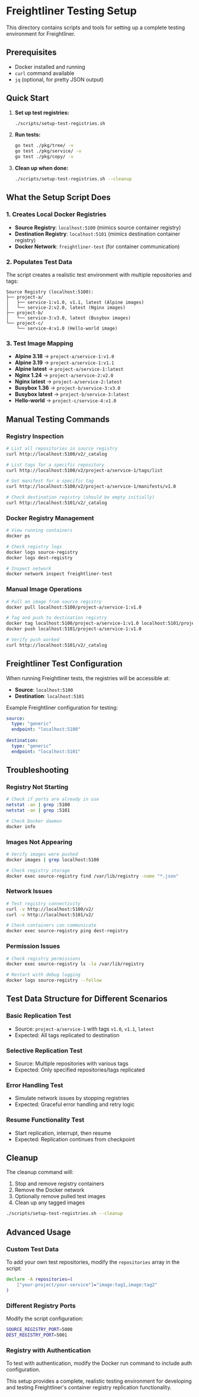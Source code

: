 # Freightliner Testing Setup

This directory contains scripts and tools for setting up a complete testing environment for Freightliner.

## Prerequisites

- Docker installed and running
- `curl` command available
- `jq` (optional, for pretty JSON output)

## Quick Start

1. **Set up test registries:**
   ```bash
   ./scripts/setup-test-registries.sh
   ```

2. **Run tests:**
   ```bash
   go test ./pkg/tree/ -v
   go test ./pkg/service/ -v
   go test ./pkg/copy/ -v
   ```

3. **Clean up when done:**
   ```bash
   ./scripts/setup-test-registries.sh --cleanup
   ```

## What the Setup Script Does

### 1. Creates Local Docker Registries
- **Source Registry**: `localhost:5100` (mimics source container registry)
- **Destination Registry**: `localhost:5101` (mimics destination container registry)
- **Docker Network**: `freightliner-test` (for container communication)

### 2. Populates Test Data
The script creates a realistic test environment with multiple repositories and tags:

```
Source Registry (localhost:5100):
├── project-a/
│   ├── service-1:v1.0, v1.1, latest (Alpine images)
│   └── service-2:v2.0, latest (Nginx images)
├── project-b/
│   └── service-3:v3.0, latest (Busybox images)
└── project-c/
    └── service-4:v1.0 (Hello-world image)
```

### 3. Test Image Mapping
- **Alpine 3.18** → `project-a/service-1:v1.0`
- **Alpine 3.19** → `project-a/service-1:v1.1`
- **Alpine latest** → `project-a/service-1:latest`
- **Nginx 1.24** → `project-a/service-2:v2.0`
- **Nginx latest** → `project-a/service-2:latest`
- **Busybox 1.36** → `project-b/service-3:v3.0`
- **Busybox latest** → `project-b/service-3:latest`
- **Hello-world** → `project-c/service-4:v1.0`

## Manual Testing Commands

### Registry Inspection
```bash
# List all repositories in source registry
curl http://localhost:5100/v2/_catalog

# List tags for a specific repository
curl http://localhost:5100/v2/project-a/service-1/tags/list

# Get manifest for a specific tag
curl http://localhost:5100/v2/project-a/service-1/manifests/v1.0

# Check destination registry (should be empty initially)
curl http://localhost:5101/v2/_catalog
```

### Docker Registry Management
```bash
# View running containers
docker ps

# Check registry logs
docker logs source-registry
docker logs dest-registry

# Inspect network
docker network inspect freightliner-test
```

### Manual Image Operations
```bash
# Pull an image from source registry
docker pull localhost:5100/project-a/service-1:v1.0

# Tag and push to destination registry
docker tag localhost:5100/project-a/service-1:v1.0 localhost:5101/project-a/service-1:v1.0
docker push localhost:5101/project-a/service-1:v1.0

# Verify push worked
curl http://localhost:5101/v2/_catalog
```

## Freightliner Test Configuration

When running Freightliner tests, the registries will be accessible at:
- **Source**: `localhost:5100`
- **Destination**: `localhost:5101`

Example Freightliner configuration for testing:
```yaml
source:
  type: "generic"
  endpoint: "localhost:5100"
  
destination:
  type: "generic"
  endpoint: "localhost:5101"
```

## Troubleshooting

### Registry Not Starting
```bash
# Check if ports are already in use
netstat -an | grep :5100
netstat -an | grep :5101

# Check Docker daemon
docker info
```

### Images Not Appearing
```bash
# Verify images were pushed
docker images | grep localhost:5100

# Check registry storage
docker exec source-registry find /var/lib/registry -name "*.json"
```

### Network Issues
```bash
# Test registry connectivity
curl -v http://localhost:5100/v2/
curl -v http://localhost:5101/v2/

# Check containers can communicate
docker exec source-registry ping dest-registry
```

### Permission Issues
```bash
# Check registry permissions
docker exec source-registry ls -la /var/lib/registry

# Restart with debug logging
docker logs source-registry --follow
```

## Test Data Structure for Different Scenarios

### Basic Replication Test
- Source: `project-a/service-1` with tags `v1.0`, `v1.1`, `latest`
- Expected: All tags replicated to destination

### Selective Replication Test
- Source: Multiple repositories with various tags
- Expected: Only specified repositories/tags replicated

### Error Handling Test
- Simulate network issues by stopping registries
- Expected: Graceful error handling and retry logic

### Resume Functionality Test
- Start replication, interrupt, then resume
- Expected: Replication continues from checkpoint

## Cleanup

The cleanup command will:
1. Stop and remove registry containers
2. Remove the Docker network
3. Optionally remove pulled test images
4. Clean up any tagged images

```bash
./scripts/setup-test-registries.sh --cleanup
```

## Advanced Usage

### Custom Test Data
To add your own test repositories, modify the `repositories` array in the script:

```bash
declare -A repositories=(
    ["your-project/your-service"]="image:tag1,image:tag2"
)
```

### Different Registry Ports
Modify the script configuration:
```bash
SOURCE_REGISTRY_PORT=5000
DEST_REGISTRY_PORT=5001
```

### Registry with Authentication
To test with authentication, modify the Docker run command to include auth configuration.

This setup provides a complete, realistic testing environment for developing and testing Freightliner's container registry replication functionality.